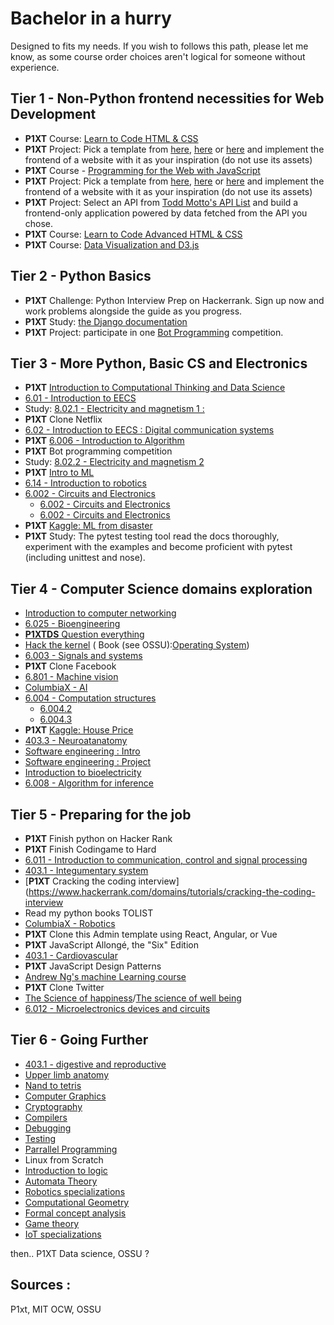 # Bachelor in a hurry

Designed to fits my needs. If you wish to follows this path, please let me know, as some course order choices aren't logical for someone without experience.

## Tier 1 - Non-Python frontend necessities for Web Development
- **P1XT** Course: [Learn to Code HTML & CSS](http://learn.shayhowe.com/html-css/)
- **P1XT** Project: Pick a template from [here](https://freebiesbug.com/psd-freebies/website-template/), [here](http://www.free-css.com/free-css-templates) or [here](http://www.os-templates.com/free-website-templates) and implement the frontend of a website with it as your inspiration (do not use its assets)
- **P1XT** Course - [Programming for the Web with JavaScript](https://www.edx.org/course/programming-web-javascript-pennx-sd4x)
- **P1XT** Project: Pick a template from [here](https://freebiesbug.com/psd-freebies/website-template/), [here](http://www.free-css.com/free-css-templates) or [here](http://www.os-templates.com/free-website-templates) and implement the frontend of a website with it as your inspiration (do not use its assets)
- **P1XT** Project: Select an API from [Todd Motto's API List](https://github.com/toddmotto/public-apis) and build a frontend-only application powered by data fetched from the API you chose.
- **P1XT** Course: [Learn to Code Advanced HTML & CSS](http://learn.shayhowe.com/advanced-html-css/)    
- **P1XT** Course: [Data Visualization and D3.js](https://www.udacity.com/course/data-visualization-and-d3js--ud507)

## Tier 2 - Python Basics
- **P1XT** Challenge: Python Interview Prep on Hackerrank. Sign up now and work problems alongside the guide as you progress.
- **P1XT** Study: [the Django documentation](https://docs.djangoproject.com/)
- **P1XT** Project: participate in one [Bot Programming](https://www.codingame.com/multiplayer/bot-programming) competition.

## Tier 3 - More Python, Basic CS and Electronics
* **P1XT** [Introduction to Computational Thinking and Data Science](https://www.edx.org/course/introduction-computational-thinking-data-mitx-6-00-2x-6)
* [6.01 - Introduction to EECS ](https://ocw.mit.edu/courses/electrical-engineering-and-computer-science/6-01sc-introduction-to-electrical-engineering-and-computer-science-i-spring-2011/)
* Study: [8.02.1 - Electricity and magnetism 1 :](https://www.edx.org/course/electricity-and-magnetism-electrostatics?utm_source=OCW&utm_medium=CHP&utm_campaign=OCW)
* **P1XT** Clone Netflix
* [6.02 - Introduction to EECS : Digital communication systems ](https://ocw.mit.edu/courses/electrical-engineering-and-computer-science/6-02-introduction-to-eecs-ii-digital-communication-systems-fall-2012/)
* **P1XT** [6.006 - Introduction to Algorithm](https://ocw.mit.edu/courses/electrical-engineering-and-computer-science/6-006-introduction-to-algorithms-fall-2011/index.htm)
* **P1XT** Bot programming competition
* Study: [8.02.2 - Electricity and magnetism 2](https://www.edx.org/course/electricity-and-magnetism-magnetic-fields-and-forces?utm_source=OCW&utm_medium=CHP&utm_campaign=OCW)
* **P1XT** [Intro to ML](https://eu.udacity.com/course/intro-to-machine-learning--ud120)
* [6.14 - Introduction to robotics](https://ocw.mit.edu/courses/mechanical-engineering/2-12-introduction-to-robotics-fall-2005/projects/)
* [6.002 - Circuits and Electronics](https://www.edx.org/course/circuits-electronics-1-basic-circuit-mitx-6-002-1x-0?utm_source=OCW&utm_medium=CHP&utm_campaign=OCW)
    * [6.002 - Circuits and Electronics](https://www.edx.org/course/circuits-electronics-2-amplification-mitx-6-002-2x-0?utm_source=OCW&utm_medium=CHP&utm_campaign=OCW)
    * [6.002 - Circuits and Electronics](https://www.edx.org/course/circuits-electronics-3-applications-mitx-6-002-3x-0?utm_source=OCW&utm_medium=CHP&utm_campaign=OCW)
* **P1XT** [Kaggle: ML from disaster](https://www.kaggle.com/c/titanic)
* **P1XT** Study: The pytest testing tool read the docs thoroughly, experiment with the examples and become proficient with pytest (including unittest and nose).

## Tier 4 - Computer Science domains exploration
* [Introduction to computer networking](https://lagunita.stanford.edu/courses/Engineering/Networking-SP/SelfPaced/about)
* [6.025 - Bioengineering](https://ocw.mit.edu/courses/biological-engineering/20-010j-introduction-to-bioengineering-be-010j-spring-2006/)
* [**P1XTDS** Question everything](https://www.edx.org/course/question-everything-scientific-thinking-in-real-life)
* [Hack the kernel](https://www.ops-class.org/) ( Book (see OSSU):[Operating System](http://pages.cs.wisc.edu/%7Eremzi/OSTEP/))
* [6.003 - Signals and systems](https://ocw.mit.edu/courses/electrical-engineering-and-computer-science/6-003-signals-and-systems-fall-2011/)
* **P1XT** Clone Facebook
* [6.801 - Machine vision ](https://ocw.mit.edu/courses/electrical-engineering-and-computer-science/6-801-machine-vision-fall-2004/)
* [ColumbiaX - AI](https://courses.edx.org/courses/course-v1:ColumbiaX+CSMM.101x+2T2018/course/)
* [6.004 - Computation structures ](https://www.edx.org/course/computation-structures-part-1-digital-mitx-6-004-1x-0?utm_source=OCW&utm_medium=CHP&utm_campaign=OCW)
    * [6.004.2](https://www.edx.org/course/computation-structures-2-computer-mitx-6-004-2x?utm_source=OCW&utm_medium=CHP&utm_campaign=OCW)
    * [6.004.3](https://www.edx.org/course/computation-structures-3-computer-mitx-6-004-3x-0?utm_source=OCW&utm_medium=CHP&utm_campaign=OCW)
* **P1XT** [Kaggle: House Price](https://www.kaggle.com/c/house-prices-advanced-regression-techniques)
* [403.3 - Neuroatanatomy](https://courses.edx.org/courses/course-v1:MichiganX+ANATOMY403.3x+1T2017/course/)
* [Software engineering : Intro](https://www.edx.org/course/software-engineering-introduction-ubcx-softeng1x)
* [Software engineering : Project](https://www.edx.org/course/software-development-capstone-project-ubcx-softengprjx)
* [Introduction to bioelectricity](https://courses.edx.org/courses/course-v1:PurdueX+nano525x+2015_T3/course/)
* [6.008 - Algorithm for inference](https://ocw.mit.edu/courses/electrical-engineering-and-computer-science/6-438-algorithms-for-inference-fall-2014/)

## Tier 5 - Preparing for the job

* **P1XT** Finish python on Hacker Rank
* **P1XT** Finish Codingame to Hard
* [6.011 - Introduction to communication, control and signal processing](https://ocw.mit.edu/courses/electrical-engineering-and-computer-science/6-011-introduction-to-communication-control-and-signal-processing-spring-2010/)
* [403.1 - Integumentary system](https://courses.edx.org/courses/course-v1:MichiganX+ANATOMY403.1x+1T2017/course/)
* [**P1XT** Cracking the coding interview](https://www.hackerrank.com/domains/tutorials/cracking-the-coding-interview
* Read my python books TOLIST
* [ColumbiaX - Robotics](https://courses.edx.org/courses/course-v1:ColumbiaX+CSMM.103x+2T2018/course/)
* **P1XT** Clone this Admin template using React, Angular, or Vue
* **P1XT**  JavaScript Allongé, the "Six" Edition
* [403.1 - Cardiovascular](https://courses.edx.org/courses/course-v1:MichiganX+ANATOMY403.2x+1T2017/course/)
* **P1XT** JavaScript Design Patterns
* [Andrew Ng's machine Learning course](https://www.coursera.org/learn/machine-learning)
* **P1XT** Clone Twitter
* [The Science of happiness](https://www.edx.org/course/the-science-of-happiness)/[The science of well being](https://www.coursera.org/learn/the-science-of-well-being/home/welcome)
* [6.012 - Microelectronics devices and circuits](https://ocw.mit.edu/courses/electrical-engineering-and-computer-science/6-012-microelectronic-devices-and-circuits-fall-2009/)

## Tier 6 - Going Further

* [403.1 - digestive and reproductive](https://courses.edx.org/courses/course-v1:MichiganX+ANATOMY403.4x+1T2017/course/)
* [Upper limb anatomy](https://courses.edx.org/courses/course-v1:PennX+LIMBx+3T2015/course/)
* [Nand to tetris](https://www.coursera.org/learn/build-a-computer/home/welcome)
* [Computer Graphics](https://www.edx.org/course/computer-graphics)
* [Cryptography](https://www.coursera.org/learn/crypto)
* [Compilers](https://lagunita.stanford.edu/courses/Engineering/Compilers/Fall2014/about)
* [Debugging](https://eu.udacity.com/course/software-debugging--cs259)
* [Testing](https://eu.udacity.com/course/software-testing--cs258)
* [Parrallel Programming](https://eu.udacity.com/course/intro-to-parallel-programming--cs344)
* Linux from Scratch
* [Introduction to logic](https://www.coursera.org/learn/logic-introduction)
* [Automata Theory](https://lagunita.stanford.edu/courses/course-v1:ComputerScience+Automata+Fall2016/about)
* [Robotics specializations](https://www.coursera.org/specializations/robotics)
* [Computational Geometry](https://www.edx.org/course/ji-suan-ji-he-computational-geometry-tsinghuax-70240183x)
* [Formal concept analysis](https://www.coursera.org/learn/formal-concept-analysis)
* [Game theory](https://www.coursera.org/learn/game-theory-1)
* [IoT specializations](https://www.coursera.org/specializations/internet-of-things)

then.. P1XT Data science, OSSU ?





## Sources :

P1xt, MIT OCW, OSSU

